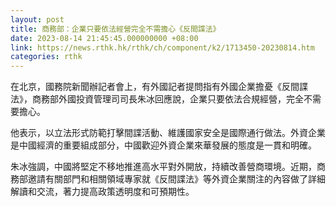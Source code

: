 ```yaml
---
layout: post
title: 商務部：企業只要依法經營完全不需擔心《反間諜法》
date: 2023-08-14 21:45:45.000000000 +08:00
link: https://news.rthk.hk/rthk/ch/component/k2/1713450-20230814.htm
categories: rthk
---
```


在北京，國務院新聞辦記者會上，有外國記者提問指有外國企業擔憂《反間諜法》，商務部外國投資管理司司長朱冰回應說，企業只要依法合規經營，完全不需要擔心。

他表示，以立法形式防範打擊間諜活動、維護國家安全是國際通行做法。外資企業是中國經濟的重要組成部分，中國歡迎外資企業來華發展的態度是一貫和明確。

朱冰強調，中國將堅定不移地推進高水平對外開放，持續改善營商環境。近期，商務部邀請有關部門和相關領域專家就《反間諜法》等外資企業關注的內容做了詳細解讀和交流，著力提高政策透明度和可預期性。
